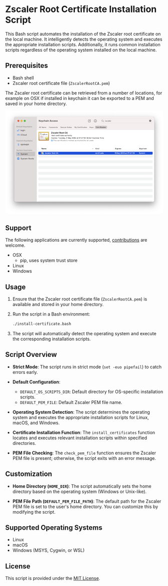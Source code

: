 # Zscaler Root Certificate Installation Script

This Bash script automates the installation of the Zscaler root certificate on the local machine. It intelligently detects the operating system and executes the appropriate installation scripts. Additionally, it runs common installation scripts regardless of the operating system installed on the local machine.

## Prerequisites

- Bash shell
- Zscaler root certificate file (`ZscalerRootCA.pem`)

The Zscaler root certificate can be retrieved from a number of locations, for example on OSX if installed in keychain it can be exported to a PEM and saved in your home directory.

![Zscaler in keychain](./images/osx-keychain-zscaler-certificate.png)

## Support

The following applications are currently supported, [contributions](./CONTRIBUTING.md) are welcome.

- OSX
  - pip, uses system trust store
- Linux
- Windows

## Usage

1. Ensure that the Zscaler root certificate file (`ZscalerRootCA.pem`) is available and stored in your home directory.

2. Run the script in a Bash environment:

    ```bash
    ./install-certificate.bash
    ```

3. The script will automatically detect the operating system and execute the corresponding installation scripts.

## Script Overview

- **Strict Mode**: The script runs in strict mode (`set -euo pipefail`) to catch errors early.

- **Default Configuration**:
  - `DEFAULT_OS_SCRIPTS_DIR`: Default directory for OS-specific installation scripts.
  - `DEFAULT_PEM_FILE`: Default Zscaler PEM file name.

- **Operating System Detection**: The script determines the operating system and executes the appropriate installation scripts for Linux, macOS, and Windows.

- **Certificate Installation Function**: The `install_certificates` function locates and executes relevant installation scripts within specified directories.

- **PEM File Checking**: The `check_pem_file` function ensures the Zscaler PEM file is present; otherwise, the script exits with an error message.

## Customization

- **Home Directory (`HOME_DIR`)**: The script automatically sets the home directory based on the operating system (Windows or Unix-like).

- **PEM File Path (`DEFAULT_PEM_FILE_PATH`)**: The default path for the Zscaler PEM file is set to the user's home directory. You can customize this by modifying the script.

## Supported Operating Systems

- Linux
- macOS
- Windows (MSYS, Cygwin, or WSL)

## License

This script is provided under the [MIT License](LICENSE).
